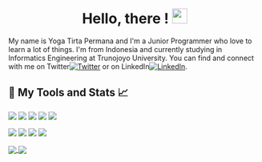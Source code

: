 <h1 align="center"> Hello, there ! <img src="https://raw.githubusercontent.com/yoga-tirta/yoga-tirta/master/wave.gif" width="30px"> </h1>

My name is Yoga Tirta Permana and I'm a Junior Programmer who love to learn a lot of things. I'm from Indonesia and currently studying in Informatics Engineering at Trunojoyo University. You can find and connect with me on Twitter[![Twitter][1.1]][1] or on LinkedIn[![LinkedIn][2.1]][2].

<h2> 🔧 My Tools and Stats &#x1f4c8;</h2>

![](https://img.shields.io/badge/Learn-Python-informational?style=flat&logo=python&logoColor=white&color=ffd700)
![](https://img.shields.io/badge/Learn-HTML5-informational?style=flat&logo=html5&logoColor=white&color=ff4d00)
![](https://img.shields.io/badge/Learn-CSS3-informational?style=flat&logo=css3&logoColor=white&color=2b3595)
![](https://img.shields.io/badge/Learn-JavaScript-informational?style=flat&logo=javascript&logoColor=white&color=f6c90e)
![](https://img.shields.io/badge/Learn-PHP-informational?style=flat&logo=php&logoColor=white&color=7045af)

![](https://img.shields.io/badge/Editor-VS_Code-informational?style=flat&logo=visual-studio-code&logoColor=white&color=0077ff)
![](https://img.shields.io/badge/Bootstrap-Expert-informational?style=flat&logo=bootstrap&logoColor=white&color=521477)
![](https://img.shields.io/badge/jQuery-Intermediate-informational?style=flat&logo=jquery&logoColor=white&color=22267b)
![](https://img.shields.io/badge/Codeigniter-Beginner-informational?style=flat&logo=codeigniter&logoColor=white&color=ff6c00)

<a href="https://github.com/yoga-tirta/yoga-tirta">
  <img align="center" src="https://github-readme-stats.vercel.app/api/top-langs/?username=yoga-tirta&hide=java,html,tex&title_color=dddddd&text_color=ffffff&icon_color=0077ff&bg_color=525252&langs_count=3" />
</a>

<a href="https://github.com/yoga-tirta/yoga-tirta">
  <img align="center" src="https://github-readme-stats.vercel.app/api?username=yoga-tirta&show_icons=true&line_height=27&count_private=true&title_color=dddddd&text_color=ffffff&icon_color=0077ff&bg_color=525252" />
</a>

<!-- icons -->

[1.1]: http://i.imgur.com/wWzX9uB.png
[2.1]: https://raw.githubusercontent.com/yoga-tirta/yoga-tirta/master/linkedin-3-16.png

<!-- link -->

[1]: https://twitter.com/yogatirtap_
[2]: https://www.linkedin.com/in/yoga-tirta-6707721b0/
